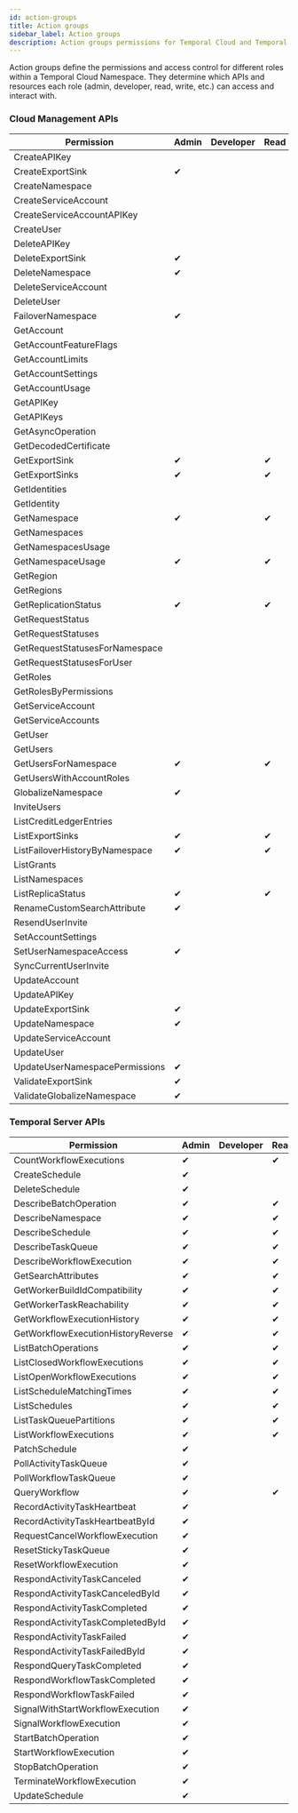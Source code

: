 ```yaml
---
id: action-groups
title: Action groups
sidebar_label: Action groups
description: Action groups permissions for Temporal Cloud and Temporal Server.
---
```


Action groups define the permissions and access control for different roles within a Temporal Cloud Namespace. 
They determine which APIs and resources each role (admin, developer, read, write, etc.) can access and interact with.

### Cloud Management APIs

| Permission                     | Admin | Developer | Read | Write | Account |
| ------------------------------ | ----- | --------- | ---- | ----- | ------- |
| CreateAPIKey                   |       |           |      |       | ✔       |
| CreateExportSink               | ✔     |           |      | ✔     |         |
| CreateNamespace                |       |           |      |       |         |
| CreateServiceAccount           |       |           |      |       |         |
| CreateServiceAccountAPIKey     |       |           |      |       |         |
| CreateUser                     |       |           |      |       |         |
| DeleteAPIKey                   |       |           |      |       | ✔       |
| DeleteExportSink               | ✔     |           |      | ✔     |         |
| DeleteNamespace                | ✔     |           |      | ✔     |         |
| DeleteServiceAccount           |       |           |      |       |         |
| DeleteUser                     |       |           |      |       |         |
| FailoverNamespace              | ✔     |           |      |       |         |
| GetAccount                     |       |           |      |       | ✔       |
| GetAccountFeatureFlags         |       |           |      |       | ✔       |
| GetAccountLimits               |       |           |      |       | ✔       |
| GetAccountSettings             |       |           |      |       | ✔       |
| GetAccountUsage                |       |           |      |       |         |
| GetAPIKey                      |       |           |      |       | ✔       |
| GetAPIKeys                     |       |           |      |       | ✔       |
| GetAsyncOperation              |       |           |      |       | ✔       |
| GetDecodedCertificate          |       |           |      |       | ✔       |
| GetExportSink                  | ✔     |           | ✔    | ✔     |         |
| GetExportSinks                 | ✔     |           | ✔    | ✔     |         |
| GetIdentities                  |       |           |      |       | ✔       |
| GetIdentity                    |       |           |      |       | ✔       |
| GetNamespace                   | ✔     |           | ✔    | ✔     |         |
| GetNamespaces                  |       |           |      |       | ✔       |
| GetNamespacesUsage             |       |           |      |       |         |
| GetNamespaceUsage              | ✔     |           | ✔    | ✔     |         |
| GetRegion                      |       |           |      |       | ✔       |
| GetRegions                     |       |           |      |       | ✔       |
| GetReplicationStatus           | ✔     |           | ✔    | ✔     |         |
| GetRequestStatus               |       |           |      |       | ✔       |
| GetRequestStatuses             |       |           |      |       |         |
| GetRequestStatusesForNamespace |       |           |      |       | ✔       |
| GetRequestStatusesForUser      |       |           |      |       | ✔       |
| GetRoles                       |       |           |      |       | ✔       |
| GetRolesByPermissions          |       |           |      |       | ✔       |
| GetServiceAccount              |       |           |      |       | ✔       |
| GetServiceAccounts             |       |           |      |       | ✔       |
| GetUser                        |       |           |      |       | ✔       |
| GetUsers                       |       |           |      |       | ✔       |
| GetUsersForNamespace           | ✔     |           | ✔    | ✔     |         |
| GetUsersWithAccountRoles       |       |           |      |       | ✔       |
| GlobalizeNamespace             | ✔     |           |      |       |         |
| InviteUsers                    |       |           |      |       |         |
| ListCreditLedgerEntries        |       |           |      |       |         |
| ListExportSinks                | ✔     |           | ✔    | ✔     |         |
| ListFailoverHistoryByNamespace | ✔     |           | ✔    | ✔     |         |
| ListGrants                     |       |           |      |       |         |
| ListNamespaces                 |       |           |      |       | ✔       |
| ListReplicaStatus              | ✔     |           | ✔    | ✔     |         |
| RenameCustomSearchAttribute    | ✔     |           |      | ✔     |         |
| ResendUserInvite               |       |           |      |       |         |
| SetAccountSettings             |       |           |      |       |         |
| SetUserNamespaceAccess         | ✔     |           |      |       |         |
| SyncCurrentUserInvite          |       |           |      |       | ✔       |
| UpdateAccount                  |       |           |      |       |         |
| UpdateAPIKey                   |       |           |      |       | ✔       |
| UpdateExportSink               | ✔     |           |      | ✔     |         |
| UpdateNamespace                | ✔     |           |      | ✔     |         |
| UpdateServiceAccount           |       |           |      |       |         |
| UpdateUser                     |       |           |      |       |         |
| UpdateUserNamespacePermissions | ✔     |           |      |       |         |
| ValidateExportSink             | ✔     |           |      | ✔     |         |
| ValidateGlobalizeNamespace     | ✔     |           |      |       |         |

### Temporal Server APIs

| Permission                         | Admin | Developer | Read | Write | Account |
| ---------------------------------- | ----- | --------- | ---- | ----- | ------- |
| CountWorkflowExecutions            | ✔     |           | ✔    | ✔     |         |
| CreateSchedule                     | ✔     |           |      | ✔     |         |
| DeleteSchedule                     | ✔     |           |      | ✔     |         |
| DescribeBatchOperation             | ✔     |           | ✔    | ✔     |         |
| DescribeNamespace                  | ✔     |           | ✔    | ✔     |         |
| DescribeSchedule                   | ✔     |           | ✔    | ✔     |         |
| DescribeTaskQueue                  | ✔     |           | ✔    | ✔     |         |
| DescribeWorkflowExecution          | ✔     |           | ✔    | ✔     |         |
| GetSearchAttributes                | ✔     |           | ✔    | ✔     |         |
| GetWorkerBuildIdCompatibility      | ✔     |           | ✔    | ✔     |         |
| GetWorkerTaskReachability          | ✔     |           | ✔    | ✔     |         |
| GetWorkflowExecutionHistory        | ✔     |           | ✔    | ✔     |         |
| GetWorkflowExecutionHistoryReverse | ✔     |           | ✔    | ✔     |         |
| ListBatchOperations                | ✔     |           | ✔    | ✔     |         |
| ListClosedWorkflowExecutions       | ✔     |           | ✔    | ✔     |         |
| ListOpenWorkflowExecutions         | ✔     |           | ✔    | ✔     |         |
| ListScheduleMatchingTimes          | ✔     |           | ✔    | ✔     |         |
| ListSchedules                      | ✔     |           | ✔    | ✔     |         |
| ListTaskQueuePartitions            | ✔     |           | ✔    | ✔     |         |
| ListWorkflowExecutions             | ✔     |           | ✔    | ✔     |         |
| PatchSchedule                      | ✔     |           |      | ✔     |         |
| PollActivityTaskQueue              | ✔     |           |      | ✔     |         |
| PollWorkflowTaskQueue              | ✔     |           |      | ✔     |         |
| QueryWorkflow                      | ✔     |           | ✔    | ✔     |         |
| RecordActivityTaskHeartbeat        | ✔     |           |      | ✔     |         |
| RecordActivityTaskHeartbeatById    | ✔     |           |      | ✔     |         |
| RequestCancelWorkflowExecution     | ✔     |           |      | ✔     |         |
| ResetStickyTaskQueue               | ✔     |           |      | ✔     |         |
| ResetWorkflowExecution             | ✔     |           |      | ✔     |         |
| RespondActivityTaskCanceled        | ✔     |           |      | ✔     |         |
| RespondActivityTaskCanceledById    | ✔     |           |      | ✔     |         |
| RespondActivityTaskCompleted       | ✔     |           |      | ✔     |         |
| RespondActivityTaskCompletedById   | ✔     |           |      | ✔     |         |
| RespondActivityTaskFailed          | ✔     |           |      | ✔     |         |
| RespondActivityTaskFailedById      | ✔     |           |      | ✔     |         |
| RespondQueryTaskCompleted          | ✔     |           |      | ✔     |         |
| RespondWorkflowTaskCompleted       | ✔     |           |      | ✔     |         |
| RespondWorkflowTaskFailed          | ✔     |           |      | ✔     |         |
| SignalWithStartWorkflowExecution   | ✔     |           |      | ✔     |         |
| SignalWorkflowExecution            | ✔     |           |      | ✔     |         |
| StartBatchOperation                | ✔     |           |      | ✔     |         |
| StartWorkflowExecution             | ✔     |           |      | ✔     |         |
| StopBatchOperation                 | ✔     |           |      | ✔     |         |
| TerminateWorkflowExecution         | ✔     |           |      | ✔     |         |
| UpdateSchedule                     | ✔     |           |      | ✔     |         |
